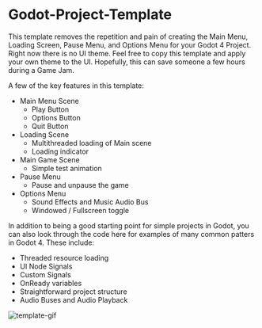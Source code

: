# Godot-Project-Template

This template removes the repetition and pain of creating the Main Menu, Loading Screen, Pause Menu, and Options Menu for your Godot 4 Project.
Right now there is no UI theme. Feel free to copy this template and apply your own theme to the UI. Hopefully, this can save someone a few hours 
during a Game Jam.

A few of the key features in this template:
- Main Menu Scene
    - Play Button
    - Options Button
    - Quit Button
- Loading Scene
    - Multithreaded loading of Main scene
    - Loading indicator
- Main Game Scene
    - Simple test animation
- Pause Menu
    - Pause and unpause the game
- Options Menu
    - Sound Effects and Music Audio Bus
    - Windowed / Fullscreen toggle


In addition to being a good starting point for simple projects in Godot, you can also look through the code here for examples of many common patters in Godot 4. These include:
- Threaded resource loading
- UI Node Signals
- Custom Signals
- OnReady variables
- Straightforward project structure
- Audio Buses and Audio Playback


![template-gif](https://github.com/Dutchgoose/Godot-Project-Template/assets/5461381/481f09f7-053c-4a1e-a44a-7f7445975e10)
